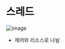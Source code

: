<h1> 스레드 </h1>

![image](https://github.com/youbeen2798/Deep-CS-study_for_interview/assets/62228401/a726e9c6-e09d-4a26-b56a-915a66977f3b)


- 제어와 리소스로 나뉨
